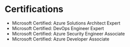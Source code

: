 # Certifications

- Microsoft Certified: Azure Solutions Architect Expert
- Microsoft Certified: DevOps Engineer Expert
- Microsoft Certified: Azure Security Engineer Associate
- Microsoft Certified: Azure Developer Associate

